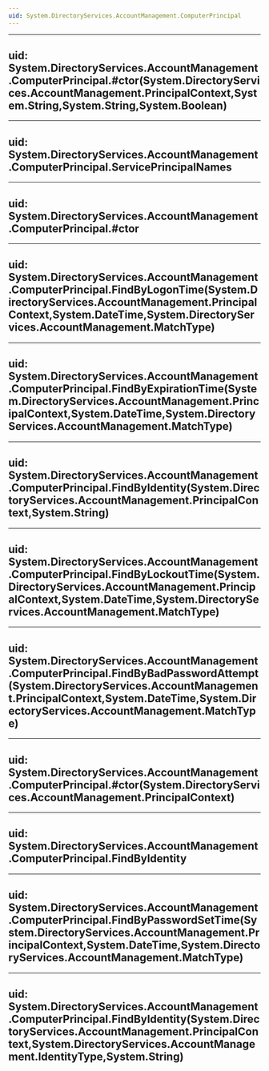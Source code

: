 ```yaml
---
uid: System.DirectoryServices.AccountManagement.ComputerPrincipal
---
```


---
uid: System.DirectoryServices.AccountManagement.ComputerPrincipal.#ctor(System.DirectoryServices.AccountManagement.PrincipalContext,System.String,System.String,System.Boolean)
---

---
uid: System.DirectoryServices.AccountManagement.ComputerPrincipal.ServicePrincipalNames
---

---
uid: System.DirectoryServices.AccountManagement.ComputerPrincipal.#ctor
---

---
uid: System.DirectoryServices.AccountManagement.ComputerPrincipal.FindByLogonTime(System.DirectoryServices.AccountManagement.PrincipalContext,System.DateTime,System.DirectoryServices.AccountManagement.MatchType)
---

---
uid: System.DirectoryServices.AccountManagement.ComputerPrincipal.FindByExpirationTime(System.DirectoryServices.AccountManagement.PrincipalContext,System.DateTime,System.DirectoryServices.AccountManagement.MatchType)
---

---
uid: System.DirectoryServices.AccountManagement.ComputerPrincipal.FindByIdentity(System.DirectoryServices.AccountManagement.PrincipalContext,System.String)
---

---
uid: System.DirectoryServices.AccountManagement.ComputerPrincipal.FindByLockoutTime(System.DirectoryServices.AccountManagement.PrincipalContext,System.DateTime,System.DirectoryServices.AccountManagement.MatchType)
---

---
uid: System.DirectoryServices.AccountManagement.ComputerPrincipal.FindByBadPasswordAttempt(System.DirectoryServices.AccountManagement.PrincipalContext,System.DateTime,System.DirectoryServices.AccountManagement.MatchType)
---

---
uid: System.DirectoryServices.AccountManagement.ComputerPrincipal.#ctor(System.DirectoryServices.AccountManagement.PrincipalContext)
---

---
uid: System.DirectoryServices.AccountManagement.ComputerPrincipal.FindByIdentity
---

---
uid: System.DirectoryServices.AccountManagement.ComputerPrincipal.FindByPasswordSetTime(System.DirectoryServices.AccountManagement.PrincipalContext,System.DateTime,System.DirectoryServices.AccountManagement.MatchType)
---

---
uid: System.DirectoryServices.AccountManagement.ComputerPrincipal.FindByIdentity(System.DirectoryServices.AccountManagement.PrincipalContext,System.DirectoryServices.AccountManagement.IdentityType,System.String)
---
